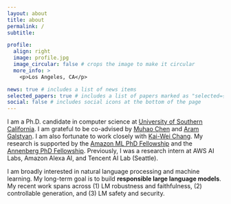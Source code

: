 ```yaml
---
layout: about
title: about
permalink: /
subtitle: 

profile:
  align: right
  image: profile.jpg
  image_circular: false # crops the image to make it circular
  more_info: >
    <p>Los Angeles, CA</p>

news: true # includes a list of news items
selected_papers: true # includes a list of papers marked as "selected={true}"
social: false # includes social icons at the bottom of the page
---
```


I am a Ph.D. candidate in computer science at [University of Southern California](https://www.usc.edu/). I am grateful to be co-advised by [Muhao Chen](https://muhaochen.github.io) and [Aram Galstyan](https://scholar.google.com/citations?user=rJTwW0MAAAAJ&hl=en). I am also fortunate to work closely with [Kai-Wei Chang](http://web.cs.ucla.edu/~kwchang/). My research is supported by the [Amazon ML PhD Fellowship](https://trustedai.usc.edu/20222023-amazon-ml-fellows-1) and the [Annenberg PhD Fellowship](https://graduateschool.usc.edu/fellowships/fellowships-for-phd-students/). Previously, I was a research intern at AWS AI Labs, Amazon Alexa AI, and Tencent AI Lab (Seattle).

I am broadly interested in natural language processing and machine learning. My long-term goal is to build **responsible large language models**. My recent work spans across (1) LM robustness and faithfulness, (2) controllable generation, and (3) LM safety and security.




